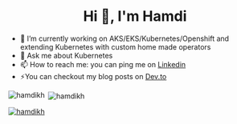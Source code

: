 <!--
**hamdikh/hamdikh** is a ✨ _special_ ✨ repository because its `README.md` (this file) appears on your GitHub profile.

- 😄 Pronouns: ...
- ⚡ Fun fact: ...
- 👯 I’m looking to collaborate on ...
- 🤔 I’m looking for help with ...
-->

<h1 align="center">Hi 👋, I'm Hamdi</h1>

- 🔭 I’m currently working on AKS/EKS/Kubernetes/Openshift and extending Kubernetes with custom home made operators
- 💬 Ask me about Kubernetes
- 📫 How to reach me: you can ping me on <a href="https://www.linkedin.com/in/hamdi-khelil" target="blank">Linkedin</a>
- ⚡You can checkout my blog posts on <a href="https://dev.to/hkhelil/" target="blank">Dev.to</a>

<p><img align="left" src="https://github-readme-stats.vercel.app/api/top-langs?username=hamdikh&show_icons=true&locale=en&layout=compact" alt="hamdikh" /></p>

<p>&nbsp;<img align="center" src="https://github-readme-stats.vercel.app/api?username=hamdikh&show_icons=true&locale=en" alt="hamdikh" /></p>

<p align="left"> <a href="https://github.com/ryo-ma/github-profile-trophy"><img src="https://github-profile-trophy.vercel.app/?username=hamdikh" alt="hamdikh" /></a> </p>
